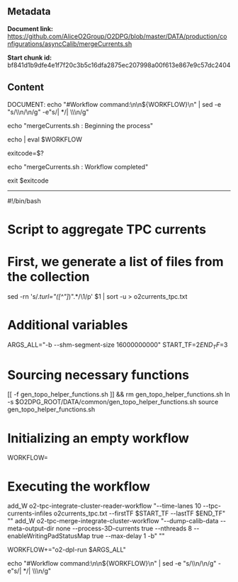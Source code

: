 ## Metadata

**Document link:** https://github.com/AliceO2Group/O2DPG/blob/master/DATA/production/configurations/asyncCalib/mergeCurrents.sh

**Start chunk id:** bf841d1b9dfe4e1f7f20c3b5c16dfa2875ec207998a00f613e867e9c57dc2404

## Content

DOCUMENT:
    echo "#Workflow command:\n\n${WORKFLOW}\n" | sed -e "s/\\\\n/\n/g" -e"s/| */| \\\\\n/g"

echo "mergeCurrents.sh : Beginning the process"

echo | eval $WORKFLOW

exitcode=$?

echo "mergeCurrents.sh : Workflow completed"

exit $exitcode

---

#!/bin/bash

# Script to aggregate TPC currents

# First, we generate a list of files from the collection
sed -rn 's/.*turl="([^"]*)".*/\1/p' $1 | sort -u > o2currents_tpc.txt

# Additional variables
ARGS_ALL="-b --shm-segment-size 16000000000"
START_TF=$2
END_TF=$3

# Sourcing necessary functions
[[ -f gen_topo_helper_functions.sh ]] && rm gen_topo_helper_functions.sh
ln -s $O2DPG_ROOT/DATA/common/gen_topo_helper_functions.sh
source gen_topo_helper_functions.sh

# Initializing an empty workflow
WORKFLOW=

# Executing the workflow
add_W o2-tpc-integrate-cluster-reader-workflow "--time-lanes 10 --tpc-currents-infiles o2currents_tpc.txt --firstTF $START_TF --lastTF $END_TF" ""
add_W o2-tpc-merge-integrate-cluster-workflow "--dump-calib-data --meta-output-dir none --process-3D-currents true --nthreads 8 --enableWritingPadStatusMap true --max-delay 1 -b" ""

WORKFLOW+="o2-dpl-run $ARGS_ALL"

echo "#Workflow command:\n\n${WORKFLOW}\n" | sed -e "s/\\\\n/\n/g" -e"s/| */| \\\\\n/g"